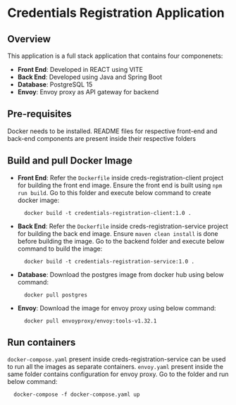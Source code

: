 # Credentials Registration Application

## Overview
This application is a full stack application that contains four componenets:
- **Front End**: Developed in REACT using VITE
- **Back End**: Developed using Java and Spring Boot
- **Database**: PostgreSQL 15
- **Envoy**: Envoy proxy as API gateway for backend

## Pre-requisites
Docker needs to be installed. README files for respective front-end and back-end components are present inside their respective folders

## Build and pull Docker Image
- **Front End**: Refer the `Dockerfile` inside creds-registration-client project for building the front end image. Ensure the front end is built using `npm run build`. Go to this folder and execute below command to create docker image:
  ```shell
    docker build -t credentials-registration-client:1.0 .
- **Back End**: Refer the `Dockerfile` inside creds-registration-service project for building the back end image. Ensure `maven clean install` is done before building the image. Go to the backend folder and execute below command to build the image:
  ```shell
    docker build -t credentials-registration-service:1.0 .
- **Database**: Download the postgres image from docker hub using below command:
  ```shell
    docker pull postgres
- **Envoy**: Download the image for envoy proxy using below command:
  ```shell
    docker pull envoyproxy/envoy:tools-v1.32.1

## Run containers
  `docker-compose.yaml` present inside creds-registration-service can be used to run all the images as separate containers. `envoy.yaml` present inside the same folder contains configuration for envoy proxy. Go to the folder and run below command:
  ```shell
    docker-compose -f docker-compose.yaml up
